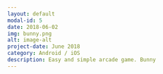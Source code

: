 ```yaml
---
layout: default
modal-id: 5
date: 2018-06-02
img: bunny.png
alt: image-alt
project-date: June 2018
category: Android / iOS
description: Easy and simple arcade game. Bunny
---
```

